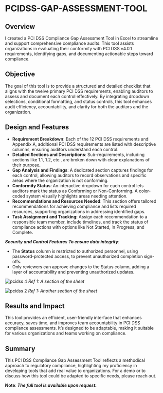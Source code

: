 # PCIDSS-GAP-ASSESSMENT-TOOL

## Overview
I created a PCI DSS Compliance Gap Assessment Tool in Excel to streamline and support comprehensive compliance audits. This tool assists organizations in evaluating their conformity with PCI DSS v4.0.1 requirements, identifying gaps, and documenting actionable steps toward compliance.

## Objective
The goal of this tool is to provide a structured and detailed checklist that aligns with the twelve primary PCI DSS requirements, enabling auditors to assess and document each control effectively. By integrating dropdown selections, conditional formatting, and status controls, this tool enhances audit efficiency, accountability, and clarity for both the auditors and the organization.

## Design and Features
- **Requirement Breakdown**: Each of the 12 PCI DSS requirements and Appendix A, additional PCI DSS requirements are listed with descriptive columns, ensuring auditors understand each control.
- **Detailed Sections and Descriptions**: Sub-requirements, including sections like 1.1, 1.2, etc., are broken down with clear explanations of their purpose.
- **Gap Analysis and Findings**: A dedicated section captures findings for each control, allowing auditors to record observations and specific areas where the organization is not conforming.
- **Conformity Status**: An interactive dropdown for each control lets auditors mark the status as Conforming or Non-Conforming. A color-coded system visually highlights areas needing attention.
- **Recommendations and Resources Needed**: This section offers tailored recommendations for achieving compliance and lists required resources, supporting organizations in addressing identified gaps.
- **Task Assignment and Tracking**: Assign each recommendation to a responsible team member, include timelines, and track the status of compliance actions with options like Not Started, In Progress, and Complete.

**_Security and Control Features To ensure data integrity_**:
- The **Status** column is restricted to authorized personnel, using password-protected access, to prevent unauthorized completion sign-offs.
- Only reviewers can approve changes to the Status column, adding a layer of accountability and preventing unauthorized updates.

 ![pcidss 4](https://github.com/user-attachments/assets/4acf8797-aa19-4abc-af65-1610c6456a5f)
*Ref 1: A section of the sheet*

![pcidss 2](https://github.com/user-attachments/assets/874264e0-a3e0-43f6-b4e8-eb7a25f38ba2)
*Ref 1: Another section of the sheet*

## Results and Impact 
This tool provides an efficient, user-friendly interface that enhances accuracy, saves time, and improves team accountability in PCI DSS compliance assessments. It’s designed to be adaptable, making it suitable for various organizations and teams working on compliance.

## Summary
This PCI DSS Compliance Gap Assessment Tool reflects a methodical approach to regulatory compliance, highlighting my proficiency in developing tools that add real value to organizations. For a demo or to discuss how this tool could be adapted to specific needs, please reach out.

**Note**: **_The full tool is available upon request._**
